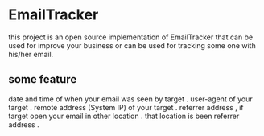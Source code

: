 # EmailTracker
this project is an open source implementation of EmailTracker that can be used for improve your business or can be used for tracking some one with his/her email.

## some feature
date and time of when your email was seen by target .
user-agent of your target .
remote address (System IP) of your target .
referrer address , if target open your email in other location . that location is been referrer address . 

